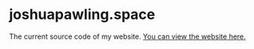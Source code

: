 # joshuapawling.space
The current source code of my website.
[You can view the website here.](https://joshuapawling.space/)